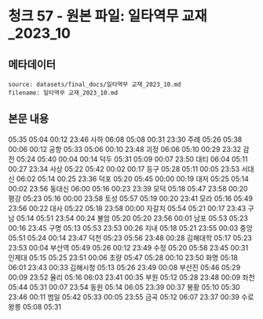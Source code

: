 # 청크 57 - 원본 파일: 일타역무 교재_2023_10

## 메타데이터

```
source: datasets/final_docs/일타역무 교재_2023_10.md
filename: 일타역무 교재_2023_10.md
```

## 본문 내용

05:35 05:04 00:12 23:46 사하 06:08 05:08 00:31 23:30 주례 05:26 05:38 00:06 00:12 공항 05:33 05:06 00:10 23:48 괴정 06:06 05:10 00:29 23:32 감전 05:24 05:40 00:04 00:14 덕두 05:31 05:09 00:07 23:50 대티 06:04 05:11 00:27 23:34 사상 05:22 05:42 00:02 00:17 등구 05:28 05:11 00:05 23:53 서대신 06:02 05:14 00:25 23:36 덕포 05:20 05:45 00:00 00:19 대저 05:25 05:14 00:02 23:56 동대신 06:00 05:16 00:23 23:39 모덕 05:18 05:47 23:58 00:20 평강 05:23 05:16 00:00 23:58 토성 05:57 05:19 00:20 23:41 모라 05:16 05:49 23:56 00:22 대사 05:22 05:18 23:58 00:00 자갈치 05:54 05:21 00:17 23:43 구남 05:14 05:51 23:54 00:24 불암 05:20 05:20 23:56 00:01 남포 05:53 05:23 00:16 23:45 구명 05:13 05:53 23:53 00:26 지내 05:18 05:21 23:55 00:03 중앙 05:51 05:24 00:14 23:47 덕천 05:23 05:56 23:48 00:28 김해대학 05:17 05:23 23:53 00:04 부산역 05:49 05:26 00:12 23:49 수정 05:20 05:58 23:45 00:31 인제대 05:15 05:25 23:51 00:06 초량 05:47 05:28 00:10 23:50 화명 05:18 06:01 23:43 00:33 김해시청 05:13 05:26 23:49 00:08 부산진 05:46 05:29 00:09 23:52 율리 05:16 06:03 23:41 00:35 부원 05:12 05:28 23:48 00:09 좌천 05:44 05:31 00:07 23:54 동원 05:14 06:05 23:39 00:37 봉황 05:10 05:30 23:46 00:11 범일 05:42 05:33 00:05 23:55 금곡 05:12 06:07 23:37 00:39 수로왕릉 05:08 05:31